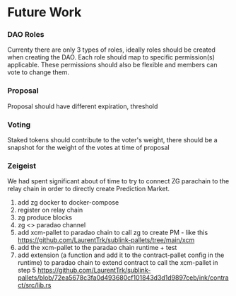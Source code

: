 # Future Work

### DAO Roles

Currenty there are only 3 types of roles,
ideally roles should be created when creating the DAO.
Each role should map to specific permission(s) applicable.
These permissions should also be flexible and members can vote to change them.

### Proposal

Proposal should have different expiration, threshold

### Voting

Staked tokens should contribute to the voter's weight,
there should be a snapshot for the weight of the votes at time of proposal

### Zeigeist

We had spent significant about of time to try to connect ZG parachain to the relay chain in order to
directly create Prediction Market.

1. add zg docker to docker-compose
2. register on relay chain
3. zg produce blocks
4. zg <> paradao channel
5. add xcm-pallet to paradao chain to call zg to create PM - like this https://github.com/LaurentTrk/sublink-pallets/tree/main/xcm
6. add the xcm-pallet to the paradao chain runtime + test
7. add extension (a function and add it to the contract-pallet config in the runtime) to paradao chain to extend contract to call the xcm-pallet in step 5 https://github.com/LaurentTrk/sublink-pallets/blob/72ea5678c3fa0d493680cf101843d3d1d9897ceb/ink/contract/src/lib.rs
